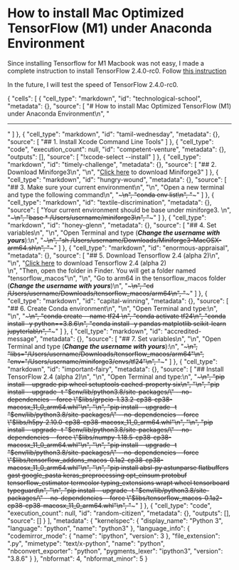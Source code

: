 # How to install Mac Optimized TensorFlow (M1) under Anaconda Environment

Since installing Tensorflow for M1 Macbook was not easy, I made a complete instruction to install TensorFlow 2.4.0-rc0.
Follow [this instruction](https://github.com/taishi-nammoto/How-to-install-Mac-Optimized-TensorFlow-M1-/blob/main/instruction.ipynb)

In the future, I will test the speed of TensorFlow 2.4.0-rc0.

{
 "cells": [
  {
   "cell_type": "markdown",
   "id": "technological-school",
   "metadata": {},
   "source": [
    "# How to install Mac Optimized TensorFlow (M1) under Anaconda Environment\n",
    "<hr>"
   ]
  },
  {
   "cell_type": "markdown",
   "id": "tamil-wednesday",
   "metadata": {},
   "source": [
    "## 1. Install Xcode Command Line Tools"
   ]
  },
  {
   "cell_type": "code",
   "execution_count": null,
   "id": "competent-venture",
   "metadata": {},
   "outputs": [],
   "source": [
    "!xcode-select --install"
   ]
  },
  {
   "cell_type": "markdown",
   "id": "timely-challenge",
   "metadata": {},
   "source": [
    "## 2. Download Miniforge3\n",
    "\n",
    "[Click here](https://github.com/conda-forge/miniforge/releases/latest/download/Miniforge3-MacOSX-arm64.sh) to download Miniforge3"
   ]
  },
  {
   "cell_type": "markdown",
   "id": "hungry-wound",
   "metadata": {},
   "source": [
    "## 3. Make sure your current environment\n",
    "\n",
    "Open a new terminal and type the following command\n",
    "~~~\n",
    "conda env list\n",
    "~~~"
   ]
  },
  {
   "cell_type": "markdown",
   "id": "textile-discrimination",
   "metadata": {},
   "source": [
    "Your current environment should be base under miniforge3. \n",
    "~~~\n",
    "base                    * /Users/username/miniforge3\n",
    "~~~"
   ]
  },
  {
   "cell_type": "markdown",
   "id": "honey-glenn",
   "metadata": {},
   "source": [
    "## 4. Set variables\n",
    "\n",
    "Open Terminal and type (***Change the username with yours***):\n",
    "~~~\n",
    "sh /Users/username/Downloads/Miniforge3-MacOSX-arm64.sh\n",
    "~~~"
   ]
  },
  {
   "cell_type": "markdown",
   "id": "enormous-appraisal",
   "metadata": {},
   "source": [
    "## 5. Download Tensorflow 2.4 (alpha 2)\n",
    "\n",
    "[Click here](https://github.com/apple/tensorflow_macos/releases/download/v0.1alpha2/tensorflow_macos-0.1alpha2.tar.gz) to download Tensorflow 2.4 (alpha 2) <br>\n",
    "Then, open the folder in Finder. You will get a folder named \"tensorflow_macos\"\n",
    "\n",
    "Go to arm64 in the tensorflow_macos folder (***Change the username with yours***)\n",
    "~~~\n",
    "cd /Users/username/Downloads/tensorflow_macos/arm64\n",
    "~~~"
   ]
  },
  {
   "cell_type": "markdown",
   "id": "capital-winning",
   "metadata": {},
   "source": [
    "## 6. Create Conda environment\n",
    "\n",
    "Open Terminal and type:\n",
    "\n",
    "~~~\n",
    "conda create --name tf24 \n",
    "conda activate tf24\n",
    "conda install -y python==3.8.6\n",
    "conda install -y pandas matplotlib scikit-learn jupyterlab\n",
    "~~~"
   ]
  },
  {
   "cell_type": "markdown",
   "id": "accredited-message",
   "metadata": {},
   "source": [
    "## 7. Set variables\n",
    "\n",
    "Open Terminal and type (***Change the username with yours***):\n",
    "~~~\n",
    "libs=\"/Users/username/Downloads/tensorflow_macos/arm64\"\n",
    "env=\"/Users/username/miniforge3/envs/tf24\"\n",
    "~~~"
   ]
  },
  {
   "cell_type": "markdown",
   "id": "important-fairy",
   "metadata": {},
   "source": [
    "## Install TensorFlow 2.4 (alpha 2)\n",
    "\n",
    "Open Terminal and type:\n",
    "~~~\n",
    "pip install --upgrade pip wheel setuptools cached-property six\n",
    "\n",
    "pip install --upgrade -t \"$env/lib/python3.8/site-packages/\" --no-dependencies --force \"$libs/grpcio-1.33.2-cp38-cp38-macosx_11_0_arm64.whl\"\n",
    "\n",
    "pip install --upgrade -t \"$env/lib/python3.8/site-packages/\" --no-dependencies --force \"$libs/h5py-2.10.0-cp38-cp38-macosx_11_0_arm64.whl\"\n",
    "\n",
    "pip install --upgrade -t \"$env/lib/python3.8/site-packages/\" --no-dependencies --force \"$libs/numpy-1.18.5-cp38-cp38-macosx_11_0_arm64.whl\"\n",
    "\n",
    "pip install --upgrade -t \"$env/lib/python3.8/site-packages/\" --no-dependencies --force \"$libs/tensorflow_addons_macos-0.1a2-cp38-cp38-macosx_11_0_arm64.whl\"\n",
    "\n",
    "pip install absl-py astunparse flatbuffers gast google_pasta keras_preprocessing opt_einsum protobuf tensorflow_estimator termcolor typing_extensions wrapt wheel tensorboard typeguard\n",
    "\n",
    "pip install --upgrade -t \"$env/lib/python3.8/site-packages/\" --no-dependencies --force \"$libs/tensorflow_macos-0.1a2-cp38-cp38-macosx_11_0_arm64.whl\"\n",
    "~~~"
   ]
  },
  {
   "cell_type": "code",
   "execution_count": null,
   "id": "random-citizen",
   "metadata": {},
   "outputs": [],
   "source": []
  }
 ],
 "metadata": {
  "kernelspec": {
   "display_name": "Python 3",
   "language": "python",
   "name": "python3"
  },
  "language_info": {
   "codemirror_mode": {
    "name": "ipython",
    "version": 3
   },
   "file_extension": ".py",
   "mimetype": "text/x-python",
   "name": "python",
   "nbconvert_exporter": "python",
   "pygments_lexer": "ipython3",
   "version": "3.8.6"
  }
 },
 "nbformat": 4,
 "nbformat_minor": 5
}
